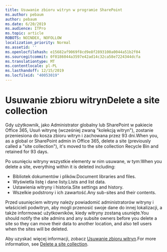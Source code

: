 ```yaml
---
title: Usuwanie zbioru witryn w programie SharePoint
ms.author: pebaum
author: pebaum
ms.date: 6/20/2019
ms.audience: ITPro
ms.topic: article
ROBOTS: NOINDEX, NOFOLLOW
localization_priority: Normal
ms.assetid: ''
ms.openlocfilehash: e15682af9069f8cd9e8f2893100a0044a51b2f04
ms.sourcegitcommit: 0f0186044a3597e42ad14c32ca58e7224344dcfa
ms.translationtype: MT
ms.contentlocale: pl-PL
ms.lasthandoff: 12/15/2019
ms.locfileid: "40053019"
---
```

# <a name="delete-a-site-collection"></a><span data-ttu-id="fe897-102">Usuwanie zbioru witryn</span><span class="sxs-lookup"><span data-stu-id="fe897-102">Delete a site collection</span></span>

<span data-ttu-id="fe897-103">Gdy użytkownik, jako Administrator globalny lub SharePoint w pakiecie Office 365, Usuń witrynę (wcześniej zwaną "kolekcją witryn"), zostanie przeniesiona do kosza zbioru witryn i zachowana przez 93 dni.</span><span class="sxs-lookup"><span data-stu-id="fe897-103">When you, as a global or SharePoint admin in Office 365, delete a site (previously called a "site collection"), it's moved to the site collection Recycle Bin and retained for 93 days.</span></span> 

<span data-ttu-id="fe897-104">Po usunięciu witryny wszystkie elementy w nim usuwane, w tym:</span><span class="sxs-lookup"><span data-stu-id="fe897-104">When you delete a site, everything within it is deleted including:</span></span>

- <span data-ttu-id="fe897-105">Bibliotek dokumentów i plików.</span><span class="sxs-lookup"><span data-stu-id="fe897-105">Document libraries and files.</span></span>
- <span data-ttu-id="fe897-106">Wyświetla listę i dane listy.</span><span class="sxs-lookup"><span data-stu-id="fe897-106">Lists and list data.</span></span>
- <span data-ttu-id="fe897-107">Ustawienia witryny i historia.</span><span class="sxs-lookup"><span data-stu-id="fe897-107">Site settings and history.</span></span>
- <span data-ttu-id="fe897-108">Wszelkie podstrony i ich zawartość.</span><span class="sxs-lookup"><span data-stu-id="fe897-108">Any sub-sites and their contents.</span></span>

<span data-ttu-id="fe897-109">Przed usunięciem witryny należy powiadomić administratorów witryny i właścicieli podwitryn, aby mogli przenosić swoje dane do innej lokalizacji, a także informować użytkowników, kiedy witryny zostaną usunięte.</span><span class="sxs-lookup"><span data-stu-id="fe897-109">You should notify the site admins and any subsite owners before you delete a site so they can move their data to another location, and also tell users when the sites will be deleted.</span></span> 

<span data-ttu-id="fe897-110">Aby uzyskać więcej informacji, zobacz [Usuwanie zbioru witryn](https://docs.microsoft.com/sharepoint/delete-site-collection).</span><span class="sxs-lookup"><span data-stu-id="fe897-110">For more information, see [Delete a site collection](https://docs.microsoft.com/sharepoint/delete-site-collection).</span></span> 